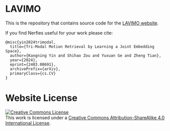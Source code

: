 # LAVIMO

This is the repository that contains source code for the [LAVIMO website](https://lavimo2023.github.io/LAVIMO/).

If you find Nerfies useful for your work please cite:
```
@misc{yin2024trimodal,
  title={Tri-Modal Motion Retrieval by Learning a Joint Embedding Space}, 
  author={Kangning Yin and Shihao Zou and Yuxuan Ge and Zheng Tian},
  year={2024},
  eprint={2403.00691},
  archivePrefix={arXiv},
  primaryClass={cs.CV}
}
```

# Website License
<a rel="license" href="http://creativecommons.org/licenses/by-sa/4.0/"><img alt="Creative Commons License" style="border-width:0" src="https://i.creativecommons.org/l/by-sa/4.0/88x31.png" /></a><br />This work is licensed under a <a rel="license" href="http://creativecommons.org/licenses/by-sa/4.0/">Creative Commons Attribution-ShareAlike 4.0 International License</a>.
